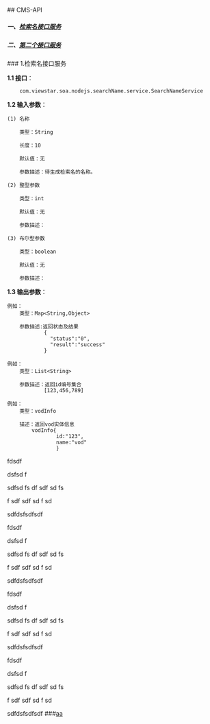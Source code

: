 ##<span id = "a"> CMS-API </span>

##### 一、[检索名接口服务](#1)
##### 二、[第二个接口服务](#2)

###<span id = "b"> 1.检索名接口服务 </span>

**1.1 接口**：
	
		com.viewstar.soa.nodejs.searchName.service.SearchNameService

**1.2 输入参数**：

	(1) 名称
		
		类型：String
		
		长度：10
	
		默认值：无

		参数描述：待生成检索名的名称。

	(2) 整型参数
	
		类型：int

		默认值：无

		参数描述：

	(3) 布尔型参数
	
		类型：boolean
	
		默认值：无

		参数描述：


**1.3 输出参数**：

	例如：
		类型：Map<String,Object>

		参数描述:返回状态及结果
				{
				  "status":"0",
				  "result":"success"
				}

	例如：
		类型：List<String>

		参数描述：返回id编号集合 
				[123,456,789]

	例如：
		类型：vodInfo

		描述：返回vod实体信息
			vodInfo{
			  		id:"123",
			  		name:"vod"
					}
fdsdf

dsfsd
f

sdfsd
fs
df
sdf
sd
fs


f
sdf
sdf
sd
f
sd



sdfdsfsdfsdf

fdsdf

dsfsd
f

sdfsd
fs
df
sdf
sd
fs


f
sdf
sdf
sd
f
sd



sdfdsfsdfsdf

fdsdf

dsfsd
f

sdfsd
fs
df
sdf
sd
fs


f
sdf
sdf
sd
f
sd



sdfdsfsdfsdf

fdsdf

dsfsd
f

sdfsd
fs
df
sdf
sd
fs


f
sdf
sdf
sd
f
sd



sdfdsfsdfsdf
###<span id = "2">[aa](#a)</span>

